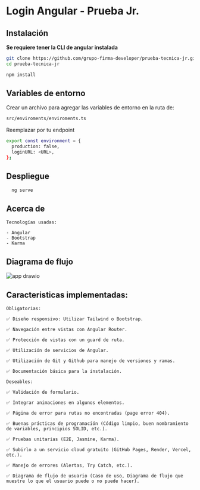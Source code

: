 
# Login Angular - Prueba Jr.


## Instalación

**Se requiere tener la CLI de angular instalada**

```bash
git clone https://github.com/grupo-firma-developer/prueba-tecnica-jr.git
cd prueba-tecnica-jr
```

```bash
npm install
```


## Variables de entorno

Crear un archivo para agregar las variables de entorno en la ruta de:

```bash
src/enviroments/enviroments.ts
```

Reemplazar <URL> por tu endpoint

```bash
export const environment = {
  production: false,
  loginURL: <URL>,
};
```


## Despliegue

```bash
  ng serve
```


## Acerca de

    Tecnologías usadas:

    - Angular
    - Bootstrap
    - Karma
## Diagrama de flujo

![app drawio](https://github.com/user-attachments/assets/a7204e8a-274d-4a0c-a3aa-e53d5db8e91a)
 


## Caracteristicas implementadas:

    Obligatorias:

    ✅ Diseño responsivo: Utilizar Tailwind o Bootstrap.

    ✅ Navegación entre vistas con Angular Router.

    ✅ Protección de vistas con un guard de ruta.

    ✅ Utilización de servicios de Angular.

    ✅ Utilización de Git y Github para manejo de versiones y ramas.

    ✅ Documentación básica para la instalación.

    Deseables:

    ✅ Validación de formulario.

    ✅ Integrar animaciones en algunos elementos.

    ✅ Página de error para rutas no encontradas (page error 404).

    ✅ Buenas prácticas de programación (Código limpio, buen nombramiento de variables, principios SOLID, etc.).
 
    ✅ Pruebas unitarias (E2E, Jasmine, Karma).

    ✅ Subirlo a un servicio cloud gratuito (GitHub Pages, Render, Vercel, etc.).

    ✅ Manejo de errores (Alertas, Try Catch, etc.).

    ✅ Diagrama de flujo de usuario (Caso de uso, Diagrama de flujo que muestre lo que el usuario puede o no puede hacer).

